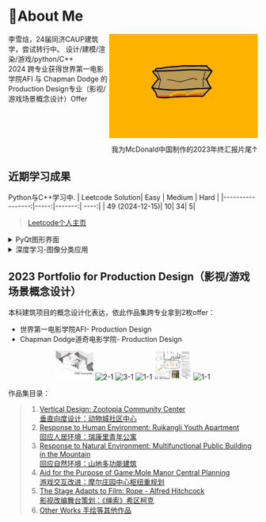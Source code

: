 # :wave:About Me
<picture> <img alt="YOUR-ALT-TEXT" src="McDonald2023年底汇报.gif" align="right" width=300></picture>

李雪焓，24届同济CAUP建筑学，尝试转行中。
设计/建模/渲染/游戏/python/C++<br>
2024 跨专业获得世界第一电影学院AFI 与 Chapman Dodge 的 Production Design专业（影视/游戏场景概念设计）Offer
<br><br><br><br><br>
<p align="right">我为McDonald中国制作的2023年终汇报片尾↑</p>





## 近期学习成果


Python与C++学习中.
| Leetcode Solution| Easy | Medium | Hard |
|-----------------:|-----:|-------:| ----:|
|   49 (2024-12-15)|    10|      34|     5|

> [Leetcode个人主页](https://leetcode.cn/u/dicecontractor/)

<details>
<summary>PyQt图形界面</summary><br>
 12306退改费查询程序
 
 为学习PyQT图形界面而设计的程序，可以直观展示退改费随时间变化，并指导操作策略。
 
 使用工具：PySide6

<div align="center">
  <picture> <img alt="YOUR-ALT-TEXT" src="PyQt图形界面-12306退改费查询-退票.gif" width=800></picture>
  <picture> <img alt="YOUR-ALT-TEXT" src="PyQt图形界面-12306退改费查询-改票.gif" width=800></picture>
</div>

 [github源代码](https://github.com/DiceContractor/PyQt-12306)
</details>

<details>
<summary>深度学习-图像分类应用</summary><br>
为麦当劳发展部的图像分类工作训练的模型
</details>


## 2023 Portfolio for Production Design（影视/游戏场景概念设计）
本科建筑项目的概念设计化表达，依此作品集跨专业拿到2枚offer：

- 世界第一电影学院AFI- Production Design
- Chapman Dodge道奇电影学院- Production Design

 <div align="center">
   <img src="1-1.png" alt="1-1"title="1-Vertical Design:Zootopia Community Center
   垂直向度设计：动物城社区中心"width=15%>
   <img src="2-1.png" alt="2-1"title="2-Response to Human Environment:Ruikangli Youth Apartment 
   回应人居环境：瑞康里青年公寓"width=15%>
   <img src="3-1.png" alt="3-1"title="3-Response to Natural Environment:Multifunctional Public Building in the Mountain 
    回应自然环境：山地多功能建筑"width=15%>
   <img src="4-2.png" alt="1-1"title="4-Aid for the Purpose of Game:Mole Manor Central Planning
游戏场景增强：摩尔庄园中心枢纽重规划"width=15%>
   <img src="5-1.png" alt="1-1"title="5-The Stage Adapts to Film: Rope - Alfred Hitchcock
影视改编舞台策划：《绳索》希区柯克"width=15%>
   <img src="6-2.png" alt="1-1"title="6-Other Works 手绘等其他作品"width=15%>
 </div>
 
作品集目录：

> 1. [Vertical Design: Zootopia Community Center<br>垂直向度设计：动物城社区中心](https://github.com/DiceContractor/DiceContractor/blob/main/Portfolio%20for%20PD%202023/1-Zootopia%20Community%20Center.pdf)
> 3. [Response to Human Environment: Ruikangli Youth Apartment<br>回应人居环境：瑞康里青年公寓](https://github.com/DiceContractor/DiceContractor/blob/main/Portfolio%20for%20PD%202023/2-Ruikangli%20Youth%20Apartment.pdf)
> 4. [Response to Natural Environment: Multifunctional Public Building in the Mountain<br>回应自然环境：山地多功能建筑](https://github.com/DiceContractor/DiceContractor/blob/main/Portfolio%20for%20PD%202023/3-Multifunctional%20Public%20Building%20in%20the%20Mountain.pdf)
> 5. [Aid for the Purpose of Game:Mole Manor Central Planning<br>游戏交互改进：摩尔庄园中心枢纽重规划](https://github.com/DiceContractor/DiceContractor/blob/main/Portfolio%20for%20PD%202023/4-Mole%20Manor%20Central%20Planning.pdf)
> 6. [The Stage Adapts to Film: Rope - Alfred Hitchcock<br>影视改编舞台策划：《绳索》希区柯克](https://github.com/DiceContractor/DiceContractor/blob/main/Portfolio%20for%20PD%202023/5-Rope.pdf)
> 7. [Other Works 手绘等其他作品](https://github.com/DiceContractor/DiceContractor/blob/main/Portfolio%20for%20PD%202023/6-Others.pdf)



